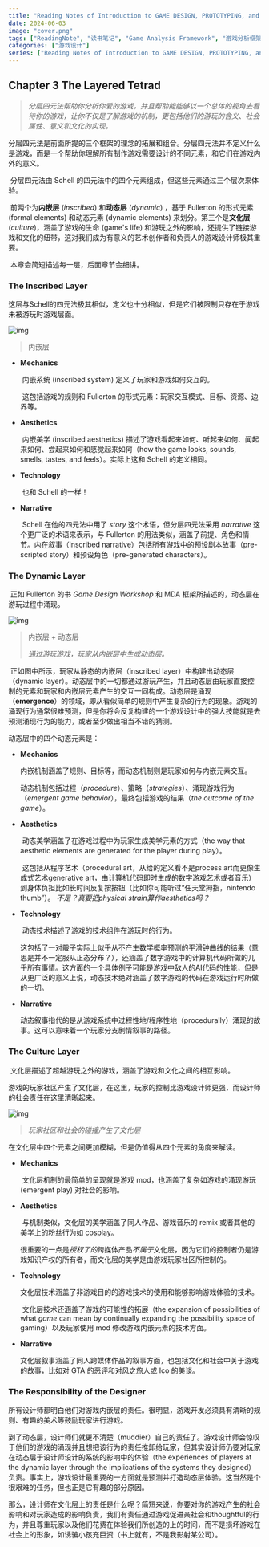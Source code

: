 ```yaml
---
title: "Reading Notes of Introduction to GAME DESIGN, PROTOTYPING, and DEVELOPMENT, Chapter 3"
date: 2024-06-03
image: "cover.png"
tags: ["ReadingNote", "读书笔记", "Game Analysis Framework", "游戏分析框架"]
categories: ["游戏设计"]
series: ["Reading Notes of Introduction to GAME DESIGN, PROTOTYPING, and DEVELOPMENT"] 
---
```


## Chapter 3 The Layered Tetrad

> *分层四元法帮助你分析你爱的游戏，并且帮助能能够以一个总体的视角去看待你的游戏，让你不仅是了解游戏的机制，更包括他们的游玩的含义、社会属性、意义和文化的实现。*

​	分层四元法是前面所提的三个框架的理念的拓展和组合。分层四元法并不定义什么是游戏，而是一个帮助你理解所有制作游戏需要设计的不同元素，和它们在游戏内外的意义。

​	分层四元法由 Schell 的四元法中的四个元素组成，但这些元素通过三个层次来体验。

​	前两个为**内嵌层** (*inscribed*) 和**动态层** (*dynamic*) ，基于 Fullerton 的形式元素 (formal elements) 和动态元素 (dynamic elements) 来划分。第三个是**文化层** (*culture*)，涵盖了游戏的生命 (game's life) 和游玩之外的影响，还提供了链接游戏和文化的纽带，这对我们成为有意义的艺术创作者和负责人的游戏设计师极其重要。

​	本章会简短描述每一层，后面章节会细讲。

### The Inscribed Layer

​	这层与Schell的四元法极其相似，定义也十分相似，但是它们被限制只存在于游戏未被游玩时游戏层面。 

![img](https://picx.zhimg.com/80/v2-4ba0410d18e1d9d616bdebe69410740e_1440w.png?source=ccfced1a)

> 内嵌层

- **Mechanics**

  ​	内嵌系统 (inscribed system) 定义了玩家和游戏如何交互的。

  ​	这包括游戏的规则和 Fullerton 的形式元素：玩家交互模式、目标、资源、边界等。

- **Aesthetics**

  ​	内嵌美学 (inscribed aesthetics) 描述了游戏看起来如何、听起来如何、闻起来如何、尝起来如何和感觉起来如何（how the game looks, sounds, smells, tastes, and feels）。实际上这和 Schell 的定义相同。

- **Technology**

  ​	也和 Schell 的一样！

- **Narrative**

  ​	 Schell 在他的四元法中用了 *story* 这个术语，但分层四元法采用 *narrative* 这个更广泛的术语来表示，与 Fullerton 的用法类似，涵盖了前提、角色和情节。内在叙事（inscribed narrative）包括所有游戏中的预设剧本故事（pre-scripted story）和预设角色（pre-generated characters）。

### The Dynamic Layer

​	正如 Fullerton 的书 *Game Design Workshop* 和 MDA 框架所描述的，动态层在游玩过程中涌现。

![img](https://picx.zhimg.com/80/v2-48fc0d573133edb1f782fcbb97e9650d_1440w.png?source=ccfced1a)

> 内嵌层 + 动态层
>
> *通过游玩游戏，玩家从内嵌层中生成动态层。*

​	正如图中所示，玩家从静态的内嵌层（inscribed layer）中构建出动态层（dynamic layer）。动态层中的一切都通过游玩产生，并且动态层由玩家直接控制的元素和玩家和内嵌层元素产生的交互一同构成。动态层是涌现（**emergence**）的领域，即从看似简单的规则中产生复杂的行为的现象。游戏的涌现行为通常很难预测，但是你将会反复构建的一个游戏设计中的强大技能就是去预测涌现行为的能力，或者至少做出相当不错的猜测。

动态层中的四个动态元素是：

- **Mechanics**

  ​	内嵌机制涵盖了规则、目标等，而动态机制则是玩家如何与内嵌元素交互。

  ​	动态机制包括过程（*procedure*）、策略（*strategies*）、涌现游戏行为（*emergent game behavior*），最终包括游戏的结果（*the outcome of the game*）。

- **Aesthetics**

  ​	动态美学涵盖了在游戏过程中为玩家生成美学元素的方式（the way that aesthetic elements are generated for the player during play）。

  ​	这包括从程序艺术（procedural art，从给的定义看不是process art而更像生成式艺术generative art，由计算机代码即时生成的数字游戏艺术或者音乐）到身体负担比如长时间反复按按钮（比如你可能听过“任天堂拇指，nintendo thumb”）。 *不是？真要把physical strain算作aesthetics吗？*

- **Technology**

  ​	动态技术描述了游戏的技术组件在游玩时的行为。

  ​	这包括了一对骰子实际上似乎从不产生数学概率预测的平滑钟曲线的结果（意思是并不一定服从正态分布？），还涵盖了数字游戏中的计算机代码所做的几乎所有事情。这方面的一个具体例子可能是游戏中敌人的AI代码的性能，但是从更广泛的意义上说，动态技术绝对涵盖了数字游戏的代码在游戏运行时所做的一切。

- **Narrative**

  ​	动态叙事指代的是从游戏系统中过程性地/程序性地（procedurally）涌现的故事。这可以意味着一个玩家分支剧情叙事的路径。

### The Culture Layer

​	文化层描述了超越游玩之外的游戏，涵盖了游戏和文化之间的相互影响。

​	游戏的玩家社区产生了文化层，在这里，玩家的控制比游戏设计师更强，而设计师的社会责任在这里清晰起来。

![img](https://picx.zhimg.com/80/v2-b13b74750a8bd4e4a7a120da04ae18d6_1440w.png?source=ccfced1a)

> *玩家社区和社会的碰撞产生了文化层*

​	在文化层中四个元素之间更加模糊，但是仍值得从四个元素的角度来解读。

- **Mechanics**

  ​	文化层机制的最简单的呈现就是游戏 mod，也涵盖了复杂如游戏的涌现游玩 (emergent play) 对社会的影响。

- **Aesthetics**

  ​	与机制类似，文化层的美学涵盖了同人作品、游戏音乐的 remix 或者其他的美学上的粉丝行为如 cosplay。

  ​	很重要的一点是*授权了的*跨媒体产品*不属于*文化层，因为它们的控制者仍是游戏知识产权的所有者，而文化层的美学是由游戏玩家社区所控制的。

- **Technology**

  ​	文化层技术涵盖了非游戏目的的游戏技术的使用和能够影响游戏体验的技术。

  ​	文化层技术还涵盖了游戏的可能性的拓展（the expansion of possibilities of what *game* can mean by continually expanding the possibility space of gaming）以及玩家使用 mod 修改游戏内嵌元素的技术方面。

- **Narrative**

  ​	文化层叙事涵盖了同人跨媒体作品的叙事方面，也包括文化和社会中关于游戏的故事，比如对 GTA 的恶评和对风之旅人或 Ico 的美谈。

### The Responsibility of the Designer

​	所有设计师都明白他们对游戏内嵌层的责任。很明显，游戏开发必须具有清晰的规则、有趣的美术等鼓励玩家进行游戏。

​	到了动态层，设计师们就更不清楚（muddier）自己的责任了。游戏设计师会惊叹于他们的游戏的涌现并且想把该行为的责任推卸给玩家，但其实设计师仍要对玩家在动态层于设计师设计的系统的影响中的体验（the experiences of players at the dynamic layer through the implications of the systems they designed）负责。事实上，游戏设计最重要的一方面就是预测并打造动态层体验。这当然是个很艰难的任务，但也正是它有趣的部分原因。

​	那么，设计师在文化层上的责任是什么呢？简短来说，你要对你的游戏产生的社会影响和对玩家造成的影响负责，我们有责任通过游戏促进亲社会和thoughtful的行为，并且尊重玩家以及他们花费在体验我们所创造的上的时间，而不是损坏游戏在社会上的形象，如诱骗小孩充巨资（书上就有，不是我影射某公司）。
